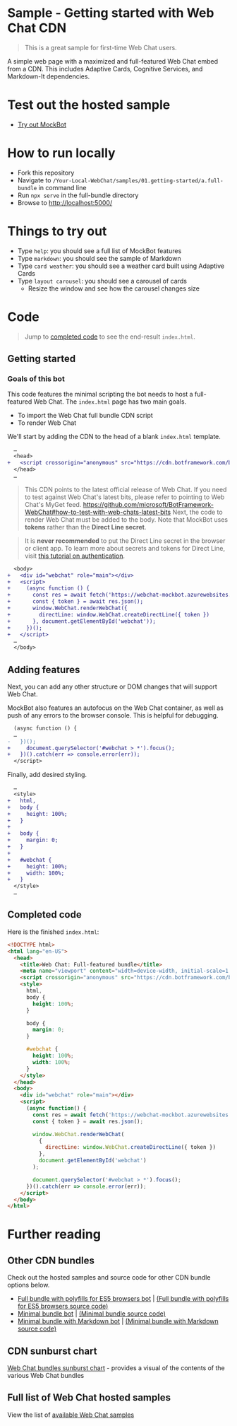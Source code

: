 # Sample - Getting started with Web Chat CDN

> This is a great sample for first-time Web Chat users.

A simple web page with a maximized and full-featured Web Chat embed from a CDN. This includes Adaptive Cards, Cognitive Services, and Markdown-It dependencies.

# Test out the hosted sample

-  [Try out MockBot](https://microsoft.github.io/BotFramework-WebChat/01.getting-started/a.full-bundle)

# How to run locally

-  Fork this repository
-  Navigate to `/Your-Local-WebChat/samples/01.getting-started/a.full-bundle` in command line
-  Run `npx serve` in the full-bundle directory
-  Browse to [http://localhost:5000/](http://localhost:5000/)

# Things to try out

-  Type `help`: you should see a full list of MockBot features
-  Type `markdown`: you should see the sample of Markdown
-  Type `card weather`: you should see a weather card built using Adaptive Cards
-  Type `layout carousel`: you should see a carousel of cards
   -  Resize the window and see how the carousel changes size

# Code

> Jump to [completed code](#completed-code) to see the end-result `index.html`.

## Getting started

### Goals of this bot

This code features the minimal scripting the bot needs to host a full-featured Web Chat.
The `index.html` page has two main goals.

-  To import the Web Chat full bundle CDN script
-  To render Web Chat

We'll start by adding the CDN to the head of a blank `index.html` template.

```diff
  …
  <head>
+   <script crossorigin="anonymous" src="https://cdn.botframework.com/botframework-webchat/latest/webchat.js"></script>
  </head>
  …
```

> This CDN points to the latest official release of Web Chat. If you need to test against Web Chat's latest bits, please refer to pointing to Web Chat's MyGet feed. https://github.com/microsoft/BotFramework-WebChat#how-to-test-with-web-chats-latest-bits
> Next, the code to render Web Chat must be added to the body. Note that MockBot uses **tokens** rather than the **Direct Line secret**.

> It is **never recommended** to put the Direct Line secret in the browser or client app. To learn more about secrets and tokens for Direct Line, visit [this tutorial on authentication](https://docs.microsoft.com/en-us/azure/bot-service/rest-api/bot-framework-rest-direct-line-3-0-authentication).

```diff
  <body>
+   <div id="webchat" role="main"></div>
+   <script>
+     (async function () {
+       const res = await fetch('https://webchat-mockbot.azurewebsites.net/directline/token', { method: 'POST' });
+       const { token } = await res.json();
+       window.WebChat.renderWebChat({
+         directLine: window.WebChat.createDirectLine({ token })
+       }, document.getElementById('webchat'));
+     })();
+   </script>
  …
  </body>
```

## Adding features

Next, you can add any other structure or DOM changes that will support Web Chat.

MockBot also features an autofocus on the Web Chat container, as well as push of any errors to the browser console. This is helpful for debugging.

```diff
  (async function () {
  …
-   })();
+     document.querySelector('#webchat > *').focus();
+   })().catch(err => console.error(err));
  </script>
```

Finally, add desired styling.

```diff
  …
  <style>
+   html,
+   body {
+     height: 100%;
+   }
+
+   body {
+     margin: 0;
+   }
+
+   #webchat {
+     height: 100%;
+     width: 100%;
+   }
  </style>
  …
```

## Completed code

Here is the finished `index.html`:

<!-- prettier-ignore-start -->
```html
<!DOCTYPE html>
<html lang="en-US">
  <head>
    <title>Web Chat: Full-featured bundle</title>
    <meta name="viewport" content="width=device-width, initial-scale=1.0" />
    <script crossorigin="anonymous" src="https://cdn.botframework.com/botframework-webchat/latest/webchat.js"></script>
    <style>
      html,
      body {
        height: 100%;
      }

      body {
        margin: 0;
      }

      #webchat {
        height: 100%;
        width: 100%;
      }
    </style>
  </head>
  <body>
    <div id="webchat" role="main"></div>
    <script>
      (async function() {
        const res = await fetch('https://webchat-mockbot.azurewebsites.net/directline/token', { method: 'POST' });
        const { token } = await res.json();

        window.WebChat.renderWebChat(
          {
            directLine: window.WebChat.createDirectLine({ token })
          },
          document.getElementById('webchat')
        );

        document.querySelector('#webchat > *').focus();
      })().catch(err => console.error(err));
    </script>
  </body>
</html>
```
<!-- prettier-ignore-end -->

# Further reading

## Other CDN bundles

Check out the hosted samples and source code for other CDN bundle options below.

-  [Full bundle with polyfills for ES5 browsers bot](https://microsoft.github.io/BotFramework-WebChat/01.getting-started/c.es5-bundle) | [(Full bundle with polyfills for ES5 browsers source code)](https://github.com/microsoft/BotFramework-WebChat/tree/master/samples/01.getting-started/c.es5-bundle)
-  [Minimal bundle bot](https://microsoft.github.io/BotFramework-WebChat/01.getting-started/b.minimal-bundle) | [(Minimal bundle source code)](https://github.com/microsoft/BotFramework-WebChat/tree/master/samples/01.getting-started/b.minimal-bundle)
-  [Minimal bundle with Markdown bot](https://microsoft.github.io/BotFramework-WebChat/01.getting-started/h.minimal-markdown) | [(Minimal bundle with Markdown source code)](https://github.com/microsoft/BotFramework-WebChat/tree/master/samples/01.getting-started/h.minimal-markdown)

## CDN sunburst chart

[Web Chat bundles sunburst chart](http://cdn.botframework.com/botframework-webchat/master/stats.html) - provides a visual of the contents of the various Web Chat bundles

## Full list of Web Chat hosted samples

View the list of [available Web Chat samples](https://github.com/microsoft/BotFramework-WebChat/tree/master/samples)
